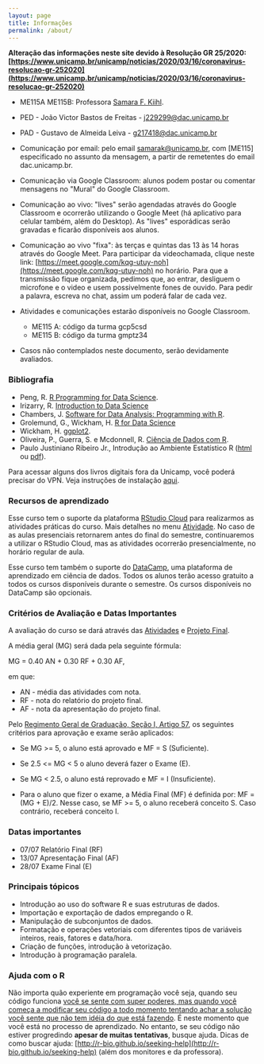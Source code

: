 ```yaml
---
layout: page
title: Informações
permalink: /about/
---
```


**Alteração das informações neste site devido à Resolução GR 25/2020: [https://www.unicamp.br/unicamp/noticias/2020/03/16/coronavirus-resolucao-gr-252020](https://www.unicamp.br/unicamp/noticias/2020/03/16/coronavirus-resolucao-gr-252020)**



* ME115A ME115B: Professora [Samara F. Kiihl](http://samarafk.github.io/).
* PED - João Victor Bastos de Freitas - j229299@dac.unicamp.br
* PAD - Gustavo de Almeida Leiva - g217418@dac.unicamp.br
* Comunicação por email: pelo email samarak@unicamp.br, com [ME115] especificado no assunto da mensagem, a partir de remetentes do email dac.unicamp.br. 
* Comunicação via Google Classroom: alunos podem postar ou comentar mensagens no "Mural" do Google Classroom.
* Comunicação ao vivo: "lives" serão agendadas através do Google Classroom e ocorrerão utilizando o Google Meet (há aplicativo para celular também, além do Desktop). As "lives" esporádicas serão gravadas e ficarão disponíveis aos alunos.
* Comunicação ao vivo "fixa": às terças e quintas das 13 às 14 horas através do Google Meet. Para participar da videochamada, clique neste link: [https://meet.google.com/kqg-utuy-noh](https://meet.google.com/kqg-utuy-noh) no horário. Para que a transmissão fique organizada, pedimos que, ao entrar, desliguem o microfone e o video e usem possivelmente fones de ouvido. Para pedir a palavra, escreva no chat, assim um poderá falar de cada vez.

* Atividades e comunicações estarão disponíveis no Google Classroom.
    * ME115 A: código da turma gcp5csd
    * ME115 B: código da turma gmptz34
* Casos não contemplados neste documento, serão devidamente avaliados.

### Bibliografia

* Peng, R. [R Programming for Data Science](https://leanpub.com/rprogramming).
* Irizarry, R. [Introduction to Data Science](https://leanpub.com/datasciencebook)
* Chambers, J. [Software for Data Analysis: Programming with R](https://link.springer.com/book/10.1007%2F978-0-387-75936-4).
* Grolemund, G., Wickham, H. [R for Data Science](http://r4ds.had.co.nz)
* Wickham, H. [ggplot2](https://link.springer.com/book/10.1007%2F978-0-387-98141-3).
* Oliveira, P., Guerra, S. e Mcdonnell, R. [Ciência de Dados com R](https://www.ibpad.com.br/o-que-fazemos/publicacoes/introducao-ciencia-de-dados-com-r#autores).
* Paulo Justiniano Ribeiro Jr., Introdução ao Ambiente Estatístico R ([html](http://www.leg.ufpr.br/~paulojus/embrapa/Rembrapa/) ou [pdf](http://leg.ufpr.br/~paulojus/embrapa/Rembrapa/Rembrapa.pdf)).

Para acessar alguns dos livros digitais fora da Unicamp, você poderá precisar do VPN. Veja instruções de instalação [aqui](http://www.ccuec.unicamp.br/ccuec/acesso_remoto_vpn).


### Recursos de aprendizado

Esse curso tem o suporte da plataforma [RStudio Cloud](https://rstudio.cloud/) para realizarmos as atividades práticas do curso. Mais detalhes no menu [Atividade](/atividades). No caso de as aulas presenciais retornarem antes do final do semestre, continuaremos a utilizar o RStudio Cloud, mas as atividades ocorrerão presencialmente, no horário regular de aula.

Esse curso tem também o suporte do [DataCamp](http://www.datacamp.com), uma plataforma de aprendizado em ciência de dados. Todos os alunos terão acesso gratuito a todos os cursos disponíveis durante o semestre. Os cursos disponíveis no DataCamp são opcionais.



### Critérios de Avaliação e Datas Importantes

A avaliação do curso se dará através das [Atividades](/atividades) e [Projeto Final](/atividades/Projeto/ProjetoFinal.html).

A média geral (MG) será dada pela seguinte fórmula:

 MG = 0.40 AN + 0.30 RF + 0.30 AF,
 
 em que:
 
 * AN - média das atividades com nota.
 * RF - nota do relatório do projeto final.
 * AF - nota da apresentação do projeto final.

Pelo [Regimento Geral de Graduação, Seção I, Artigo 57](https://www.dac.unicamp.br/portal/graduacao/regimento-geral), os seguintes critérios para aprovação e exame serão aplicados:

* Se MG >= 5, o aluno está aprovado e MF = S (Suficiente).

* Se 2.5 <= MG < 5 o aluno deverá fazer o Exame (E).

* Se MG < 2.5, o aluno está reprovado e MF = I (Insuficiente).

* Para o aluno que fizer o exame, a Média Final (MF) é definida por:
MF = (MG + E)/2.  Nesse caso, se MF >= 5, o aluno receberá conceito S. Caso contrário, receberá conceito I.

### Datas importantes

* 07/07 Relatório Final (RF)
* 13/07 Apresentação Final (AF)
* 28/07 Exame Final (E)


### Principais tópicos


* Introdução ao uso do software R e suas estruturas de dados.
* Importação e exportação de dados empregando o R.
* Manipulação de subconjuntos de dados.
* Formatação e operações vetoriais com diferentes tipos de variáveis inteiros, reais, fatores e data/hora.
* Criação de funções, introdução à vetorização.
* Introdução à programação paralela.



### Ajuda com o R

Não importa quão experiente em programação você seja, quando seu código funciona [você se sente com super poderes, mas quando você começa a modificar seu código a todo momento tentando achar a solução você sente que não tem idéia do que está fazendo](images/estados.png). É neste momento que você está no processo de aprendizado. No entanto, se seu código não estiver progredindo **apesar de muitas tentativas**, busque ajuda. Dicas de como buscar ajuda: [http://r-bio.github.io/seeking-help](http://r-bio.github.io/seeking-help) (além dos monitores e da professora).
